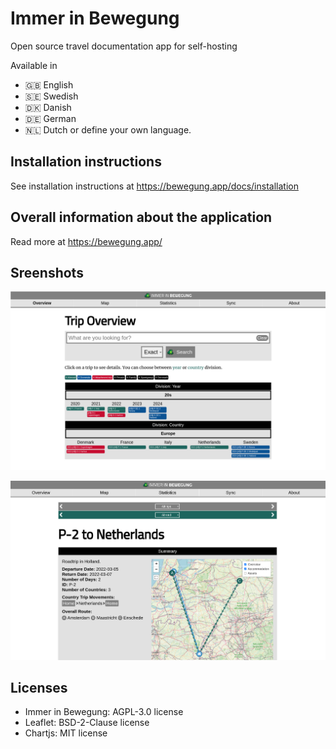 # Immer in Bewegung 
Open source travel documentation app for self-hosting

Available in
* 🇬🇧 English
* 🇸🇪 Swedish
* 🇩🇰 Danish
* 🇩🇪 German
* 🇳🇱 Dutch
or define your own language.

## Installation instructions
See installation instructions at https://bewegung.app/docs/installation

## Overall information about the application
Read more at https://bewegung.app/

## Sreenshots
![img](iib-overview.png)

![img](iib-events.png)

## Licenses
* Immer in Bewegung: AGPL-3.0 license
* Leaflet: BSD-2-Clause license
* Chartjs: MIT license
